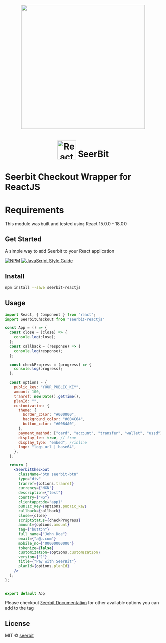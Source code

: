 <div align="center">
 <img width="400" valign="top" src="https://assets.seerbitapi.com/images/seerbit_logo_type.png">
</div>

<h1 align="center">
  <img width="60" valign="bottom" src="https://reactnative.dev/img/header_logo.svg" alt="ReactJS">
   SeerBit
</h1>

# Seerbit Checkout Wrapper for ReactJS

# Requirements
This module was built and tested using React 15.0.0 - 18.0.0

## Get Started

A simple way to add Seerbit to your React application

[![NPM](https://img.shields.io/npm/v/react-seerbit.svg)](https://www.npmjs.com/package/seerbit-reactjs) [![JavaScript Style Guide](https://img.shields.io/badge/code_style-standard-brightgreen.svg)](https://standardjs.com)

## Install

```bash
npm install --save seerbit-reactjs
```

## Usage

```jsx
import React, { Component } from "react";
import SeerbitCheckout from "seerbit-reactjs"

const App = () => {
  const close = (close) => {
    console.log(close);
  };
  const callback = (response) => {
    console.log(response);
  };

  const checkProgress = (progress) => {
    console.log(progress);
  };

  const options = {
    public_key: "YOUR_PUBLIC_KEY",
    amount: 100,
    tranref: new Date().getTime(),
    planId: "",
    customization: {
      theme: {
        border_color: "#000000",
        background_color: "#004C64",
        button_color: "#0084A0",
      },
      payment_method: ["card", "account", "transfer", "wallet", "ussd"],
      display_fee: true, // true
      display_type: "embed", //inline
      logo: "logo_url | base64",
    },
  };

  return (
    <SeerbitCheckout
      className="btn seerbit-btn"
      type="div"
      tranref={options.tranref}
      currency={"NGN"}
      description={"test"}
      country={"NG"}
      clientappcode="app1"
      public_key={options.public_key}
      callback={callback}
      close={close}
      scriptStatus={checkProgress}
      amount={options.amount}
      tag={"button"}
      full_name={"John Doe"}
      email={"a@b.com"}
      mobile_no={"00000000000"}
      tokenize={false}
      customization={options.customization}
      version={"2"}
      title={"Pay with SeerBit"}
      planId={options.planId}
    />
  );
};


export default App
```

Please checkout <a href='https://doc.seerbit.com'>Seerbit Documentation</a> for other available options you can add to the tag

## License

MIT © [seerbit](https://github.com/seerbit)
